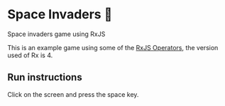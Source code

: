# Space Invaders 🚀

Space invaders game using RxJS

This is an example game using some of the [RxJS Operators](https://github.com/Reactive-Extensions/RxJS), the version used of Rx is 4.

## Run instructions

Click on the screen and press the space key.
